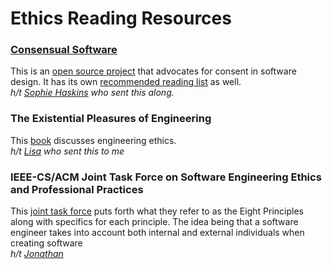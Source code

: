 # Ethics Reading Resources

### [Consensual Software](http://consensualsoftware.com/)
This is an [open source project](https://github.com/TheLucasMoore/consensual_software) that advocates for consent in software design. It has its own [recommended reading list](http://danielleleong.com/recommended-readings/) as well. <br>
*h/t [Sophie Haskins](https://twitter.com/sophaskins) who sent this along.*

### The Existential Pleasures of Engineering
This [book](https://www.amazon.com/gp/product/0312141041/ref=oh_aui_search_detailpage?ie=UTF8&psc=1) discusses engineering ethics. <br>
*h/t [Lisa](https://twitter.com/niftynei) who sent this to me*

### IEEE-CS/ACM Joint Task Force on Software Engineering Ethics and Professional Practices

This [joint task force](https://www.computer.org/web/education/code-of-ethics) puts forth what they refer to as the Eight Principles along with specifics for each principle. The idea being that a software engineer takes into account both internal and external individuals when creating software <br>
*h/t [Jonathan](https://twitter.com/SilvestriCodes)*

<!--
Copy the following to add your own PR

### Name of Resource
Summary of resource. <br>
Name of submitter and [link](https://www.google.com) If the submitter is you then feel free to add your name or we can git blame :)
-->
